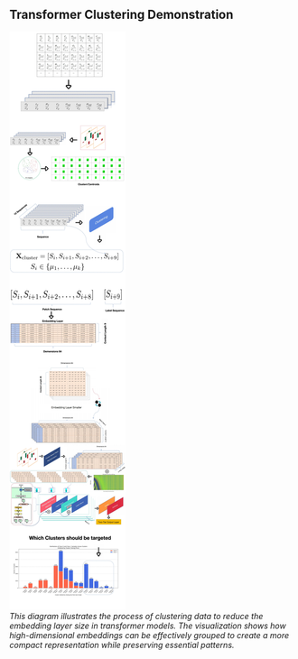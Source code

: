 ## Transformer Clustering Demonstration
![Demonstration of data clustering for transformer embedding reduction](Transformer-kmeans_00.jpg)  
*This diagram illustrates the process of clustering data to reduce the embedding layer size in transformer models. The visualization shows how high-dimensional embeddings can be effectively grouped to create a more compact representation while preserving essential patterns.*
